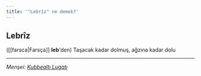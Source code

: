 ```yaml
---
title: '"Lebrîz" ne demek?'
---
```


## Lebrîz
([[farsca|Farsça]] **leb**'den) Taşacak kadar dolmuş, ağzına kadar dolu

---
*Menşei: [Kubbealtı Lugatı](https://www.lugatim.com/s/Lebrîz)*